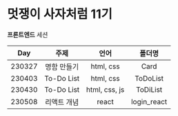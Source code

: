 # 멋쟁이 사자처럼 11기
**프론트엔드** 세션    

|Day|주제|언어|폴더명|
|:---:|:---:|:---:|:---:|
|230327|명함 만들기|html, css|Card|
|230403|To-Do List|html, css|ToDoList|
|230430|To-Do List|html, css, js|ToDiList|
|230508|리액트 개념|react|login_react|
